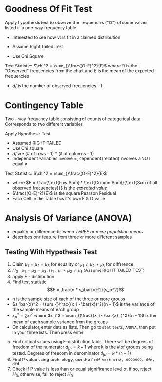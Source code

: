 # Goodness Of Fit Test
Apply hypothesis test to observe the frequencies ("O") of some values listed in a one-way frequency table.
* Interested to see how vars fit in a claimed distribution

* Assume Right Tailed Test
* Use Chi Square

Test Statistic:
$\chi^2 = \sum_{}\frac{(O-E)^2}{E}$
where $O$ is the "Observed" frequencies from the chart and $E$ is the mean of the expected frequencies
* $df$ is the number of observed frequencies - 1

# Contingency Table
Two - way frequency table consisting of counts of categorical data. Corresponds to two different variables

Apply Hypothesis Test
- Assumed RIGHT-TAILED
- Use Chi square
- $df$ are (# of rows - 1) * (# of columns - 1)
- Independent variables involve $=$, dependent (related) involves a NOT equal $\ne$ 

Test Statistic:
$\chi^2 = \sum_{}\frac{(O-E)^2}{E}$
* where $E = \frac{\text{Row Sum} * \text{Column Sum}}{\text{Sum of all observed frequencies}}$ is the *expected value*
* $\frac{(O-E)^2}{E}$ is the square Pearson Residual
* Each Cell In the Table has it's own E & O value

# Analysis Of Variance (ANOVA)
* equality or difference between *THREE or more population means*
* describes one feature from three or more different samples

## Testing With Hypothesis Test
1. Claim $\mu_1 = \mu_2 = \mu_3$ for equality or $\mu_1 \ne \mu_2 \ne \mu_3$ for difference
2. $H_0: \mu_1 = \mu_2 = \mu_3$, $H_1: \mu_1 \ne \mu_2 \ne \mu_3$ (Assume RIGHT TAILED TEST)
3. apply F - distribution
4. Find test statistic
$$F = \frac{n * s_\bar{x}^2}{s_p^2}$$
* n is the sample size of each of the three or more groups
* $s_\bar{x}^2 = \sum_{}\frac{(x_i - \bar{x})^2}{n - 1}$ is the variance of the sample means of each group
* $s_p^2 = \sum_{}s_i^2$ where $s_i^2 = \sum_{}\frac{(x_i - \bar{x}_i)^2}{n - 1}$ is the mean of each sample variance from the groups
* On calculator, enter data as lists. Then go to `stat` `tests`, `ANOVA`, then put in your three lists. Then press enter

5. Find critical values using F-distribution table, There will be degrees of freedom of the numerator $d_{fn} = k - 1$ where k is the # of groups being tested. Degrees of freedom in denominator $d_{fd} = k * (n - 1)$
6. Find P value using technology, use the `Fcdf(test stat, 9999999, dfn, dfd`
7. Check if P value is less than or equal significance level $\alpha$, if so, reject $H_0$, otherwise, fail to reject $H_0$
